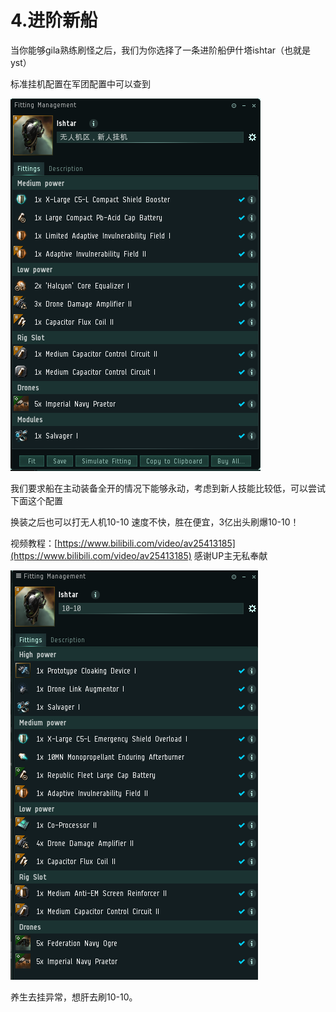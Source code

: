 # 4.进阶新船

当你能够gila熟练刷怪之后，我们为你选择了一条进阶船伊什塔ishtar（也就是yst）

标准挂机配置在军团配置中可以查到

![](../.gitbook/assets/yst_farming.png)

我们要求船在主动装备全开的情况下能够永动，考虑到新人技能比较低，可以尝试下面这个配置



换装之后也可以打无人机10-10 速度不快，胜在便宜，3亿出头刷爆10-10！ 

视频教程：[https://www.bilibili.com/video/av25413185](https://www.bilibili.com/video/av25413185)   感谢UP主无私奉献

![](../.gitbook/assets/yst_10_10.png)

养生去挂异常，想肝去刷10-10。

